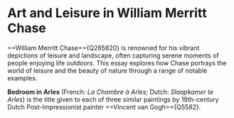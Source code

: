 # Art and Leisure in William Merritt Chase


==William Merritt Chase=={Q265820} is renowned for his vibrant depictions of leisure and landscape, often capturing serene moments of people enjoying life outdoors. This essay explores how Chase portrays the world of leisure and the beauty of nature through a range of notable examples.

**Bedroom in Arles** (French: _La Chambre à Arles_; Dutch: _Slaapkamer te Arles_) is the title given to each of three similar paintings by 19th-century Dutch Post-Impressionist painter ==Vincent van Gogh=={Q5582}.
